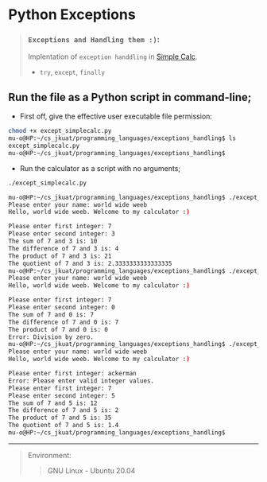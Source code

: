 # Python Exceptions

> ### `Exceptions and Handling them :)`:  
> Implentation of `exception handdling` in [Simple Calc](../oop_simplecalc/oop_simple_calc.py).  
> - `try`, `except`, `finally`


## Run the file as a Python script in command-line;

- First off, give the effective user executable file permission: 
```bash 
chmod +x except_simplecalc.py
mu-o@HP:~/cs_jkuat/programming_languages/exceptions_handling$ ls
except_simplecalc.py
mu-o@HP:~/cs_jkuat/programming_languages/exceptions_handling$
```

- Run the calculator as a script with no arguments;
```bash
./except_simplecalc.py
```

```bash
mu-o@HP:~/cs_jkuat/programming_languages/exceptions_handling$ ./except_simplecalc.py
Please enter your name: world wide weeb
Hello, world wide weeb. Welcome to my calculator :)

Please enter first integer: 7
Please enter second integer: 3
The sum of 7 and 3 is: 10
The difference of 7 and 3 is: 4
The product of 7 and 3 is: 21
The quotient of 7 and 3 is: 2.3333333333333335
mu-o@HP:~/cs_jkuat/programming_languages/exceptions_handling$ ./except_simplecalc.py
Please enter your name: world wide weeb
Hello, world wide weeb. Welcome to my calculator :)

Please enter first integer: 7
Please enter second integer: 0
The sum of 7 and 0 is: 7
The difference of 7 and 0 is: 7
The product of 7 and 0 is: 0
Error: Division by zero.
mu-o@HP:~/cs_jkuat/programming_languages/exceptions_handling$ ./except_simplecalc.py
Please enter your name: world wide weeb
Hello, world wide weeb. Welcome to my calculator :)

Please enter first integer: ackerman
Error: Please enter valid integer values.
Please enter first integer: 7
Please enter second integer: 5
The sum of 7 and 5 is: 12
The difference of 7 and 5 is: 2
The product of 7 and 5 is: 35
The quotient of 7 and 5 is: 1.4
mu-o@HP:~/cs_jkuat/programming_languages/exceptions_handling$
```

---
> Environment:  
>> GNU Linux - Ubuntu 20.04